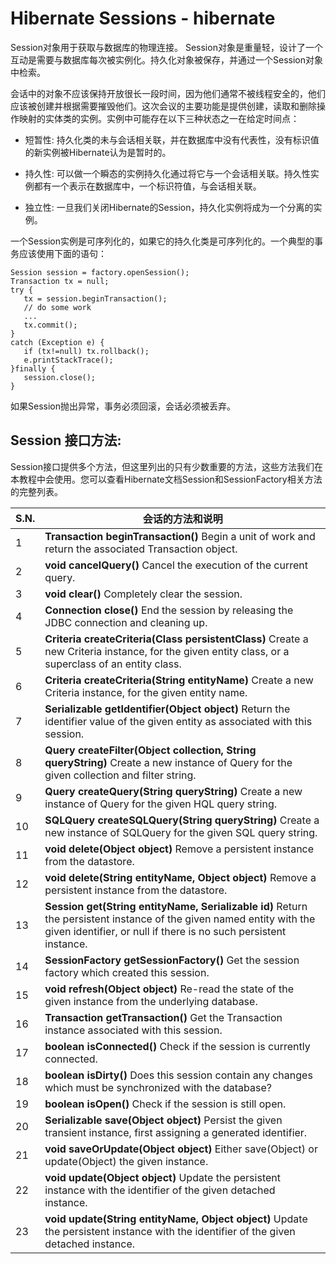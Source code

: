 # Hibernate Sessions - hibernate

Session对象用于获取与数据库的物理连接。 Session对象是重量轻，设计了一个互动是需要与数据库每次被实例化。持久化对象被保存，并通过一个Session对象中检索。

会话中的对象不应该保持开放很长一段时间，因为他们通常不被线程安全的，他们应该被创建并根据需要摧毁他们。这次会议的主要功能是提供创建，读取和删除操作映射的实体类的实例。实例中可能存在以下三种状态之一在给定时间点：

*   短暂性: 持久化类的未与会话相关联，并在数据库中没有代表性，没有标识值的新实例被Hibernate认为是暂时的。

*   持久性: 可以做一个瞬态的实例持久化通过将它与一个会话相关联。持久性实例都有一个表示在数据库中，一个标识符值，与会话相关联。

*   独立性: 一旦我们关闭Hibernate的Session，持久化实例将成为一个分离的实例。

一个Session实例是可序列化的，如果它的持久化类是可序列化的。一个典型的事务应该使用下面的语句：

```
Session session = factory.openSession();
Transaction tx = null;
try {
   tx = session.beginTransaction();
   // do some work
   ...
   tx.commit();
}
catch (Exception e) {
   if (tx!=null) tx.rollback();
   e.printStackTrace(); 
}finally {
   session.close();
}
```

如果Session抛出异常，事务必须回滚，会话必须被丢弃。

## Session 接口方法:

Session接口提供多个方法，但这里列出的只有少数重要的方法，这些方法我们在本教程中会使用。您可以查看Hibernate文档Session和SessionFactory相关方法的完整列表。

| S.N. | 会话的方法和说明 |
| --- | --- |
| 1 | **Transaction beginTransaction()** Begin a unit of work and return the associated Transaction object. |
| 2 | **void cancelQuery()** Cancel the execution of the current query. |
| 3 | **void clear()** Completely clear the session. |
| 4 | **Connection close()** End the session by releasing the JDBC connection and cleaning up. |
| 5 | **Criteria createCriteria(Class persistentClass)** Create a new Criteria instance, for the given entity class, or a superclass of an entity class. |
| 6 | **Criteria createCriteria(String entityName)** Create a new Criteria instance, for the given entity name. |
| 7 | **Serializable getIdentifier(Object object)** Return the identifier value of the given entity as associated with this session. |
| 8 | **Query createFilter(Object collection, String queryString)** Create a new instance of Query for the given collection and filter string. |
| 9 | **Query createQuery(String queryString)** Create a new instance of Query for the given HQL query string. |
| 10 | **SQLQuery createSQLQuery(String queryString)** Create a new instance of SQLQuery for the given SQL query string. |
| 11 | **void delete(Object object)** Remove a persistent instance from the datastore. |
| 12 | **void delete(String entityName, Object object)** Remove a persistent instance from the datastore. |
| 13 | **Session get(String entityName, Serializable id)** Return the persistent instance of the given named entity with the given identifier, or null if there is no such persistent instance. |
| 14 | **SessionFactory getSessionFactory()** Get the session factory which created this session. |
| 15 | **void refresh(Object object)** Re-read the state of the given instance from the underlying database. |
| 16 | **Transaction getTransaction()** Get the Transaction instance associated with this session. |
| 17 | **boolean isConnected()** Check if the session is currently connected. |
| 18 | **boolean isDirty()** Does this session contain any changes which must be synchronized with the database? |
| 19 | **boolean isOpen()** Check if the session is still open. |
| 20 | **Serializable save(Object object)** Persist the given transient instance, first assigning a generated identifier. |
| 21 | **void saveOrUpdate(Object object)** Either save(Object) or update(Object) the given instance. |
| 22 | **void update(Object object)** Update the persistent instance with the identifier of the given detached instance. |
| 23 | **void update(String entityName, Object object)** Update the persistent instance with the identifier of the given detached instance. |

